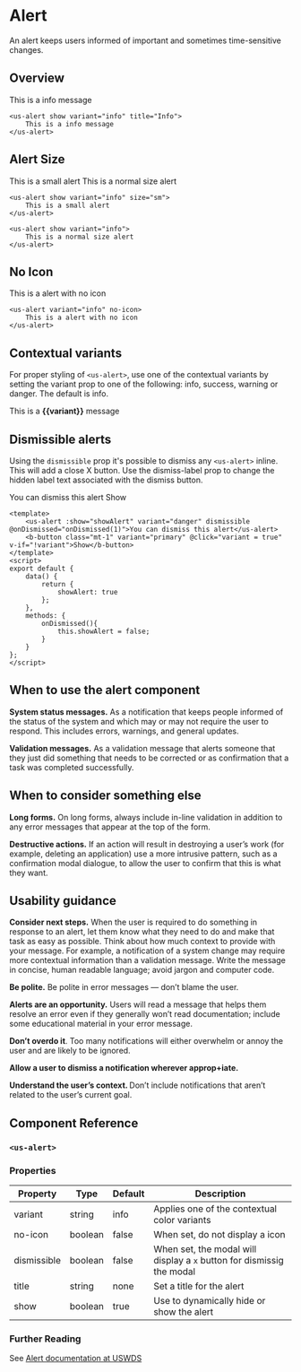 # Alert

An alert keeps users informed of important and sometimes time-sensitive changes.

## Overview

<us-alert show dismissible title="Info">This is a info message</us-alert>

```vue
<us-alert show variant="info" title="Info">
    This is a info message
</us-alert>
```

## Alert Size

<us-alert show variant="info" size="sm" class="mb-3">This is a small alert</us-alert>
<us-alert show variant="info" class="mb-3">This is a normal size alert</us-alert>

```vue
<us-alert show variant="info" size="sm">
    This is a small alert
</us-alert>

<us-alert show variant="info">
    This is a normal size alert
</us-alert>
```

## No Icon

<us-alert show variant="info" no-icon>This is a alert with no icon</us-alert>

```vue
<us-alert variant="info" no-icon>
    This is a alert with no icon
</us-alert>
```

## Contextual variants

For proper styling of `<us-alert>`, use one of the contextual variants by setting the variant prop to one of the following: info, success, warning or danger. The default is info.

<span v-for="(variant,index) in ['info','success','warning', 'danger', 'emergency']" :key="index">
    <us-alert show :variant="variant" class="mb-0 mt-0">This is a <strong>{{variant}}</strong> message</us-alert><br/>
</span>

## Dismissible alerts

Using the `dismissible` prop it's possible to dismiss any `<us-alert>` inline. This will add a close X button. Use the dismiss-label prop to change the hidden label text associated with the dismiss button.

<div class="mt-3 mb-3">
    <us-alert :show="showAlert1" variant="danger" dismissible @onDismissed="onDismissed(1)">You can dismiss this alert</us-alert>
    <b-button class="mt-1" variant="primary" @click="showAlert1 = true" v-if="!showAlert1">Show</b-button>
</div>

```vue
<template>
    <us-alert :show="showAlert" variant="danger" dismissible @onDismissed="onDismissed(1)">You can dismiss this alert</us-alert>
    <b-button class="mt-1" variant="primary" @click="variant = true" v-if="!variant">Show</b-button>
</template>
<script>
export default {
    data() {
        return {
            showAlert: true
        };
    },
    methods: {
        onDismissed(){
            this.showAlert = false;
        }        
    } 
};
</script>
```


## When to use the alert component <Badge text="uswds"/>

**System status messages.** As a notification that keeps people informed of the status of the system and which may or may not require the user to respond. This includes errors, warnings, and general updates.

**Validation messages.** As a validation message that alerts someone that they just did something that needs to be corrected or as confirmation that a task was completed successfully.

## When to consider something else <Badge text="uswds"/>

**Long forms.** On long forms, always include in-line validation in addition to any error messages that appear at the top of the form.

**Destructive actions.** If an action will result in destroying a user’s work (for example, deleting an application) use a more intrusive pattern, such as a confirmation modal dialogue, to allow the user to confirm that this is what they want.

## Usability guidance <Badge text="uswds"/>

**Consider next steps.** When the user is required to do something in response to an alert, let them know what they need to do and make that task as easy as possible. Think about how much context to provide with your message. For example, a notification of a system change may require more contextual information than a validation message. Write the message in concise, human readable language; avoid jargon and computer code.

**Be polite.** Be polite in error messages — don’t blame the user.

**Alerts are an opportunity.** Users will read a message that helps them resolve an error even if they generally won’t read documentation; include some educational material in your error message.

**Don’t overdo it**. Too many notifications will either overwhelm or annoy the user and are likely to be ignored.

**Allow a user to dismiss a notification wherever approp+iate.**

**<strong>**Understand the user’s context.** </strong>** Don’t include notifications that aren’t related to the user’s current goal.


## Component Reference

### `<us-alert>`

### Properties 

| Property | Type  | Default | Description |
| -------- | ----- | ------- | ----------- | 
| variant  | string | info | Applies one of the contextual color variants |
| no-icon | boolean | false | When set, do not display a icon |
| dismissible | boolean | false | When set, the modal will display a `x` button for dismissig the modal | 
| title | string | none | Set a title for the alert |
| show | boolean | true | Use to dynamically hide or show the alert |


### Further Reading

See [Alert documentation at USWDS](https://designsystem.digital.gov/components/alert/)

<script>
export default {
    data() {
        return {
            showAlert1: true,
            showAlert2: true
        };
    },
    methods: {
        onDismissed(val){
            if (val == 2){
                this.showAlert2 = false;
            }
            else {
                this.showAlert1 = false;
            }
        }        
    }    
};
</script>